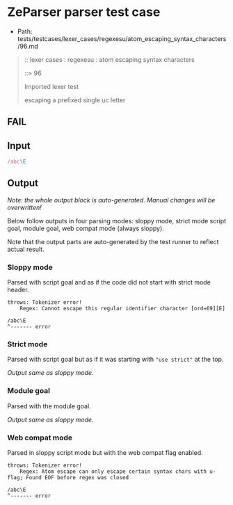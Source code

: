 # ZeParser parser test case

- Path: tests/testcases/lexer_cases/regexesu/atom_escaping_syntax_characters/96.md

> :: lexer cases : regexesu : atom escaping syntax characters
>
> ::> 96
>
> Imported lexer test
>
> escaping a prefixed single uc letter

## FAIL

## Input

`````js
/abc\E
`````

## Output

_Note: the whole output block is auto-generated. Manual changes will be overwritten!_

Below follow outputs in four parsing modes: sloppy mode, strict mode script goal, module goal, web compat mode (always sloppy).

Note that the output parts are auto-generated by the test runner to reflect actual result.

### Sloppy mode

Parsed with script goal and as if the code did not start with strict mode header.

`````
throws: Tokenizer error!
    Regex: Cannot escape this regular identifier character [ord=69][E]

/abc\E
^------- error
`````

### Strict mode

Parsed with script goal but as if it was starting with `"use strict"` at the top.

_Output same as sloppy mode._

### Module goal

Parsed with the module goal.

_Output same as sloppy mode._

### Web compat mode

Parsed in sloppy script mode but with the web compat flag enabled.

`````
throws: Tokenizer error!
    Regex: Atom escape can only escape certain syntax chars with u-flag; Found EOF before regex was closed

/abc\E
^------- error
`````

